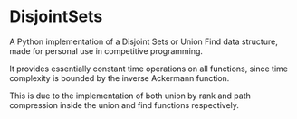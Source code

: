 # DisjointSets
A Python implementation of a Disjoint Sets or Union Find data structure, made for personal use in competitive programming.

It provides essentially constant time operations on all functions, since time complexity is bounded by the inverse Ackermann function.

This is due to the implementation of both union by rank and path compression inside the union and find functions respectively.
